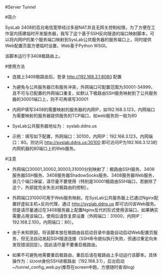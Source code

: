 #Server Tunnel

#简介

SysLab 3408的百兆电信宽带经过多层NAT并且无网关控制权限，为了方便在工作室内搭建临时开发服务器，我写了这个基于SSH反向隧道的端口映射脚本，可以将内网IP的某个服务端口映射到SysLab公共服务器的服务端口上，同时提供Web配置页面方便临时设置，Web基于Python WSGI。

该脚本运行于3408极路由上。

#使用方法

* 连接上3408极路由后，登录 http://192.168.3.1:8080 配置

* 为避免与公共服务器已有服务冲突，外网端口可配置范围为30001-34999，且不可与已配置的外网端口重复，如默认下极路由SSH服务映射到了公共服务器的30001端口上，则不可再填写30001

* 内网IP填写3408的需要映射的服务器的内网IP，如192.168.3.123，内网端口为需要映射的服务器提供服务的TCP端口，如web服务则一般为80

* SysLab公共服务器地址为： syslab.ddns.us

* 示例：填写如下配置，外网端口：30100，内网IP：192.168.3.123，内网端口：80。则访问 http://syslab.ddns.us:30100 即可访问IP为192.168.3.123的内网机器的80端口上的Web服务。

#注意

* 外网端口30001,30002,30003,31000分别映射了：极路由SSH服务、3408服务器SSH服务、3408服务器ShadowSocks服务、3408服务器Web服务，该几个端口保留，请尽量不要使用（特别是30001极路由SSH端口，若删除了这个，外部就完全失去对极路由的控制）。

* 外网端口31000可用于Web服务映射。在SysLab公共服务器上已通过Nginx配置好虚拟主机+反向代理，通过 http://syslab.ddns.us 即可访问该Web服务。但是请尽量通过在3408服务器上配置Nginx反代的形式使用该端口，如果确实需要占用该端口，使用后请恢复原设置（外网端口：31000，内网IP：192.168.2.100，内网端口：80）。

* 由于未知原因，将该脚本放在极路由自启动目录中虽能自动启动Web配置页服务，但无法自动发起SSH隧道连接（SSH命令貌似执行失败，但通过重定向未发现错误回显）。因此请尽量不要重启极路由。

* 如果不可避免地需要重启极路由，重启后请在极路由上手动运行该脚本。具体操作为：以root身份SSH进极路由（192.168.3.1），后台启动~/tunnel_config_web.py(推荐在screen中跑，方便随时查询log)
